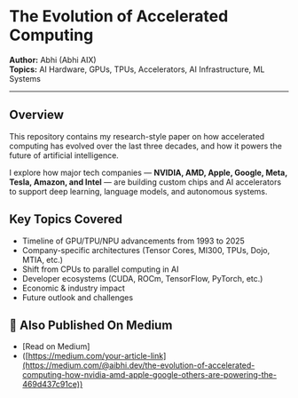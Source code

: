 # The Evolution of Accelerated Computing

**Author:** Abhi (Abhi AIX)  
**Topics:** AI Hardware, GPUs, TPUs, Accelerators, AI Infrastructure, ML Systems

---

## Overview

This repository contains my research-style paper on how accelerated computing has evolved over the last three decades, and how it powers the future of artificial intelligence.

I explore how major tech companies — **NVIDIA, AMD, Apple, Google, Meta, Tesla, Amazon, and Intel** — are building custom chips and AI accelerators to support deep learning, language models, and autonomous systems.

## Key Topics Covered

- Timeline of GPU/TPU/NPU advancements from 1993 to 2025
- Company-specific architectures (Tensor Cores, MI300, TPUs, Dojo, MTIA, etc.)
- Shift from CPUs to parallel computing in AI
- Developer ecosystems (CUDA, ROCm, TensorFlow, PyTorch, etc.)
- Economic & industry impact
- Future outlook and challenges

## 📢 Also Published On Medium

-  [Read on Medium]
-  ([https://medium.com/your-article-link](https://medium.com/@aibhi.dev/the-evolution-of-accelerated-computing-how-nvidia-amd-apple-google-others-are-powering-the-469d437c91ce))  
